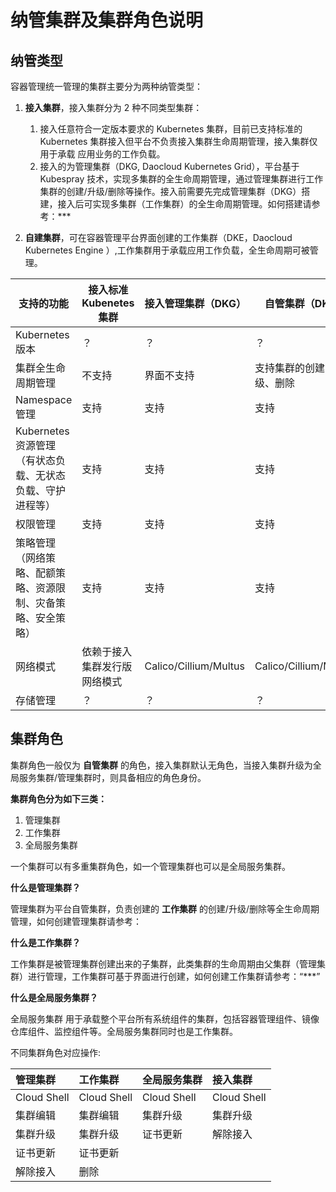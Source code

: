 # **纳管集群及集群角色说明**

## 纳管类型

容器管理统一管理的集群主要分为两种纳管类型：

1. **接入集群**，接入集群分为 2 种不同类型集群：
   1. 接入任意符合一定版本要求的 Kubernetes 集群，目前已支持标准的 Kubernetes 集群接入但平台不负责接入集群生命周期管理，接入集群仅用于承载 应用业务的工作负载。
   2. 接入的为管理集群（DKG, Daocloud Kubernetes Grid），平台基于 Kubespray 技术，实现多集群的全生命周期管理，通过管理集群进行工作集群的创建/升级/删除等操作。接入前需要先完成管理集群（DKG）搭建，接入后可实现多集群（工作集群）的全生命周期管理。如何搭建请参考：***

2. **自建集群**，可在容器管理平台界面创建的工作集群（DKE，Daocloud Kubernetes Engine ）,工作集群用于承载应用工作负载，全生命周期可被管理。

| 支持的功能                                                   | 接入标准 Kubenetes 集群      | 接入管理集群（DKG）   | 自管集群（DKE）            |
| ------------------------------------------------------------ | ---------------------------- | --------------------- | -------------------------- |
| Kubernetes 版本                                              | ？                           | ？                    | ？                         |
| 集群全生命周期管理                                           | 不支持                       | 界面不支持            | 支持集群的创建、升级、删除 |
| Namespace 管理                                               | 支持                         | 支持                  | 支持                       |
| Kubernetes 资源管理<br />（有状态负载、无状态负载、守护进程等） | 支持                         | 支持                  | 支持                       |
| 权限管理                                                     | 支持                         | 支持                  | 支持                       |
| 策略管理<br />（网络策略、配额策略、资源限制、灾备策略、安全策略） | 支持                         | 支持                  | 支持                       |
| 网络模式                                                     | 依赖于接入集群发行版网络模式 | Calico/Cillium/Multus | Calico/Cillium/Multus      |
| 存储管理                                                     | ？                           | ？                    | ？                         |



## **集群角色**

集群角色一般仅为 **自管集群** 的角色，接入集群默认无角色，当接入集群升级为全局服务集群/管理集群时，则具备相应的角色身份。

**集群角色分为如下三类：**

1. 管理集群
2. 工作集群
3. 全局服务集群

一个集群可以有多重集群角色，如一个管理集群也可以是全局服务集群。

**什么是管理集群？**

管理集群为平台自管集群，负责创建的 **工作集群** 的创建/升级/删除等全生命周期管理，如何创建管理集群请参考：

**什么是工作集群？**

工作集群是被管理集群创建出来的子集群，此类集群的生命周期由父集群（管理集群）进行管理，工作集群可基于界面进行创建，如何创建工作集群请参考：“***”

**什么是全局服务集群？**

全局服务集群 用于承载整个平台所有系统组件的集群，包括容器管理组件、镜像仓库组件、监控组件等。全局服务集群同时也是工作集群。

不同集群角色对应操作:

| 管理集群    | 工作集群    | 全局服务集群 | 接入集群    |
| :---------- | :---------- | :----------- | :---------- |
| Cloud Shell | Cloud Shell | Cloud Shell  | Cloud Shell |
| 集群编辑    | 集群编辑    | 集群升级     | 集群升级    |
| 集群升级    | 集群升级    | 证书更新     | 解除接入    |
| 证书更新    | 证书更新    |              |             |
| 解除接入    | 删除        |              |             |

